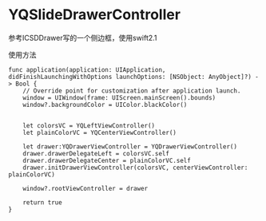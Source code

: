 # YQSlideDrawerController
参考ICSDDrawer写的一个侧边框，使用swift2.1


使用方法

  
    func application(application: UIApplication, didFinishLaunchingWithOptions launchOptions: [NSObject: AnyObject]?) -> Bool {
        // Override point for customization after application launch.
        window = UIWindow(frame: UIScreen.mainScreen().bounds)
        window?.backgroundColor = UIColor.blackColor()
        
        
        let colorsVC = YQLeftViewController()
        let plainColorVC = YQCenterViewController()
        
        let drawer:YQDrawerViewController = YQDrawerViewController()
        drawer.drawerDelegateLeft = colorsVC.self
        drawer.drawerDelegateCenter = plainColorVC.self
        drawer.initDrawerViewController(colorsVC, centerViewController: plainColorVC)

        window?.rootViewController = drawer
        
        return true
    }
